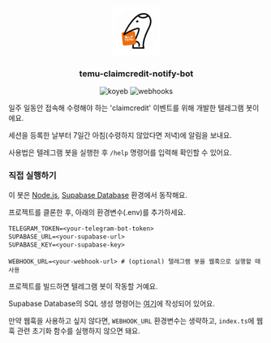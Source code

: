 <div align="center">
  <a href="https://t.me/ClaimCreditNotifyBot" title="Temu claimcredit event notify Telegram bot">
    <img src="/logo.png?raw=true" alt="Temu claimcredit event notify Telegram bot" width="96" height="96" />
  </a>
<h3 align="center">temu-claimcredit-notify-bot</h3>

![koyeb](https://img.shields.io/badge/-Koyeb-121212?style=flat&logo=koyeb&logoColor=white)
![webhooks](https://img.shields.io/website?url=https://claimcredit.koyeb.app/health)

</div>

일주 일동안 접속해 수령해야 하는 'claimcredit' 이벤트를 위해 개발한 텔레그램 봇이에요.

세션을 등록한 날부터 7일간 아침(수령하지 않았다면 저녁)에 알림을 보내요.

사용법은 텔레그램 봇을 실행한 후 `/help` 명령어를 입력해 확인할 수 있어요.

### 직접 실행하기

이 봇은 [Node.js](https://nodejs.org/), [Supabase Database](https://supabase.com/) 환경에서 동작해요.

프로젝트를 클론한 후, 아래의 환경변수(.env)를 추가하세요.

```dotenv
TELEGRAM_TOKEN=<your-telegram-bot-token>
SUPABASE_URL=<your-supabase-url>
SUPABASE_KEY=<your-supabase-key>

WEBHOOK_URL=<your-webhook-url> # (optional) 텔레그램 봇을 웹훅으로 실행할 때 사용
```

프로젝트를 빌드하면 텔레그램 봇이 작동할 거예요.

Supabase Database의 SQL 생성 명령어는 [여기](/sql)에 작성되어 있어요.

만약 웹훅을 사용하고 싶지 않다면, `WEBHOOK_URL` 환경변수는 생략하고, `index.ts`에 웹훅 관련 초기화 함수를 실행하지 않으면 돼요.
